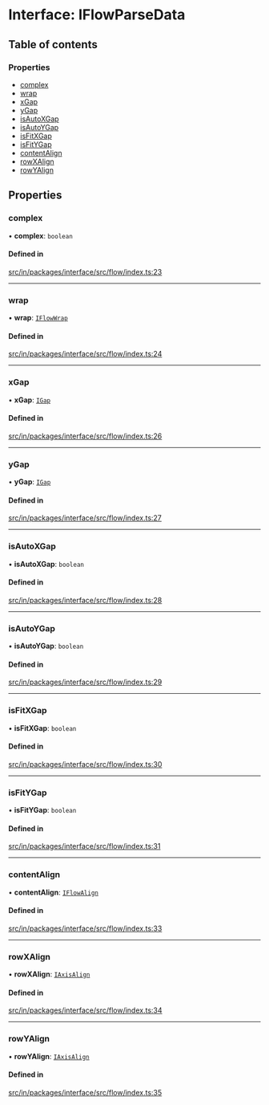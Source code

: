 # Interface: IFlowParseData

## Table of contents

### Properties

- [complex](IFlowParseData.md#complex)
- [wrap](IFlowParseData.md#wrap)
- [xGap](IFlowParseData.md#xgap)
- [yGap](IFlowParseData.md#ygap)
- [isAutoXGap](IFlowParseData.md#isautoxgap)
- [isAutoYGap](IFlowParseData.md#isautoygap)
- [isFitXGap](IFlowParseData.md#isfitxgap)
- [isFitYGap](IFlowParseData.md#isfitygap)
- [contentAlign](IFlowParseData.md#contentalign)
- [rowXAlign](IFlowParseData.md#rowxalign)
- [rowYAlign](IFlowParseData.md#rowyalign)

## Properties

### complex

• **complex**: `boolean`

#### Defined in

[src/in/packages/interface/src/flow/index.ts:23](https://github.com/leaferjs/leafer-in/blob/3826eee814363b0fdcec982cd36acf4211841a67/packages/interface/src/flow/index.ts#L23)

___

### wrap

• **wrap**: [`IFlowWrap`](../modules.md#iflowwrap)

#### Defined in

[src/in/packages/interface/src/flow/index.ts:24](https://github.com/leaferjs/leafer-in/blob/3826eee814363b0fdcec982cd36acf4211841a67/packages/interface/src/flow/index.ts#L24)

___

### xGap

• **xGap**: [`IGap`](../modules.md#igap)

#### Defined in

[src/in/packages/interface/src/flow/index.ts:26](https://github.com/leaferjs/leafer-in/blob/3826eee814363b0fdcec982cd36acf4211841a67/packages/interface/src/flow/index.ts#L26)

___

### yGap

• **yGap**: [`IGap`](../modules.md#igap)

#### Defined in

[src/in/packages/interface/src/flow/index.ts:27](https://github.com/leaferjs/leafer-in/blob/3826eee814363b0fdcec982cd36acf4211841a67/packages/interface/src/flow/index.ts#L27)

___

### isAutoXGap

• **isAutoXGap**: `boolean`

#### Defined in

[src/in/packages/interface/src/flow/index.ts:28](https://github.com/leaferjs/leafer-in/blob/3826eee814363b0fdcec982cd36acf4211841a67/packages/interface/src/flow/index.ts#L28)

___

### isAutoYGap

• **isAutoYGap**: `boolean`

#### Defined in

[src/in/packages/interface/src/flow/index.ts:29](https://github.com/leaferjs/leafer-in/blob/3826eee814363b0fdcec982cd36acf4211841a67/packages/interface/src/flow/index.ts#L29)

___

### isFitXGap

• **isFitXGap**: `boolean`

#### Defined in

[src/in/packages/interface/src/flow/index.ts:30](https://github.com/leaferjs/leafer-in/blob/3826eee814363b0fdcec982cd36acf4211841a67/packages/interface/src/flow/index.ts#L30)

___

### isFitYGap

• **isFitYGap**: `boolean`

#### Defined in

[src/in/packages/interface/src/flow/index.ts:31](https://github.com/leaferjs/leafer-in/blob/3826eee814363b0fdcec982cd36acf4211841a67/packages/interface/src/flow/index.ts#L31)

___

### contentAlign

• **contentAlign**: [`IFlowAlign`](../modules.md#iflowalign)

#### Defined in

[src/in/packages/interface/src/flow/index.ts:33](https://github.com/leaferjs/leafer-in/blob/3826eee814363b0fdcec982cd36acf4211841a67/packages/interface/src/flow/index.ts#L33)

___

### rowXAlign

• **rowXAlign**: [`IAxisAlign`](../modules.md#iaxisalign)

#### Defined in

[src/in/packages/interface/src/flow/index.ts:34](https://github.com/leaferjs/leafer-in/blob/3826eee814363b0fdcec982cd36acf4211841a67/packages/interface/src/flow/index.ts#L34)

___

### rowYAlign

• **rowYAlign**: [`IAxisAlign`](../modules.md#iaxisalign)

#### Defined in

[src/in/packages/interface/src/flow/index.ts:35](https://github.com/leaferjs/leafer-in/blob/3826eee814363b0fdcec982cd36acf4211841a67/packages/interface/src/flow/index.ts#L35)
